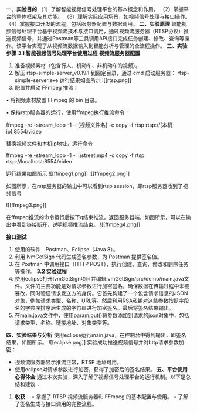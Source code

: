 **一、实验目的**
（1）了解智能视频信号处理平台的基本概念和作用。
（2）掌握平台的整体框架及其功能。
（3）理解实际应用场景，如视频信号处理与接口操作。
（4）掌握接口开发的流程，包括服务器配置与数据调用。
**二、实验原理**
智能视频信号处理平台基于视频流技术与接口调用，通过视频流服务器（RTSP协议）推送视频信号，并通过Postman等工具调用API接口完成任务创建、修改、查询等操作。该平台实现了从视频流数据输入到智能分析与管理的全流程操作。
**三、实验步骤**
**3.1 智能视频信号处理平台使用过程**
**视频流服务器配置**
1. 准备视频素材（包含行人、机动车、非机动车的视频）。
2. 解压 rtsp-simple-server_v0.19.1 到固定目录，通过 cmd 启动服务器：
rtsp-simple-server.exe
运行结果如图所示
![[rtsp.png]]
  3. 配置并启动 FFmpeg 推流：

• 将视频素材放置 FFmpeg 的 bin 目录。

• 保持rstp服务器的运行，使用ffmpeg执行推流命令：

ffmpeg -re -stream_loop -1 -i [视频文件名] -c copy -f rtsp rtsp://[本机ip]:8554/video

替换视频文件和本机ip地址，运行命令

ffmpeg -re -stream_loop -1 -i .\street.mp4 -c copy -f rtsp rtsp://localhost:8554/video

运行结果如图所示
  ![[ffmpeg1.png]]
![[ffmpeg2.png]]
  

如图所示，在rstp服务器的输出中可以看到rtsp session，即rtsp服务器收到了视频信号


![[ffmpeg3.png]]

在ffmpeg推流的命令运行后按下q结束推流，返回服务器端，如图所示，可以在输出中看到链接断开，说明视频推流结束。
![[ffmpeg4.png]]


**接口测试**
1. 使用的软件：Postman、Eclipse（Java 8）。
2. 利用 IvmGetSign 代码生成签名参数，为 Postman 提供签名值。
3. 在 Postman 中调用接口（HTTP POST），执行创建、查询、修改和删除任务等操作。
**3.2 实验过程**
1. 使用eclipse打开IvmGetSign项目并编辑IvmGetSign/src/demo/main.java文件。文件的主要功能是对请求参数进行加密签名，确保数据在传输过程中未被篡改，同时验证请求发送方的身份。它首先构建了一个包含请求信息的JSON对象，例如请求类型、名称、URL等。然后利用RSA私钥对这些参数按照字段名的字典序排序后生成的字符串进行加密签名。最后将签名结果输出。
2. 在main.java文件中，使用param.put()将参数添加到请求的json对象中，包括请求类型、名称、链接地址、对象类型等。

**四、实验结果与分析**
使用eclipse运行main.java，在控制台中得到输出，即签名结果，如图所示。
![[eclipse.png]]
实验成功推送视频信号并对http请求参数加密：
- 视频流服务器显示推流正常，RTSP 地址可用。
- 使用eclipse对请求参数进行加密，获得了加密后的签名结果。
**五、平台使用心得体会**
通过本次实验，深入了解了视频信号处理平台的运行机制。以下是总结和建议：
1. **收获**：
• 掌握了 RTSP 视频流服务器和 FFmpeg 的基本配置与使用。
• 了解了签名生成与接口调用的完整流程。